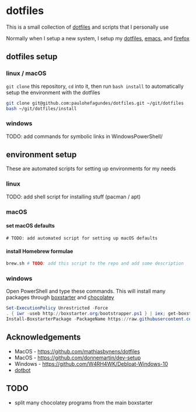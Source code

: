 # dotfiles

This is a small collection of [dotfiles](https://dotfiles.github.io/) and scripts that I personally use

Normally when I setup a new system, I setup my [dotfiles](https://github.com/paulohefagundes/dotfiles), [emacs](https://github.com/paulohefagundes/.emacs.d),  and [firefox](https://github.com/paulohefagundes/user.js)

## dotfiles setup

### linux / macOS

`git clone` this repository, `cd` into it, then run `bash install` to automatically setup the environment with the dotfiles

``` bash
git clone git@github.com:paulohefagundes/dotfiles.git ~/git/dotfiles
bash ~/git/dotfiles/install
```

### windows

TODO: add commands for symbolic links in WindowsPowerShell/

## environment setup

These are automated scripts for setting up environments for my needs

### linux

TODO: add shell script for installing stuff (pacman / apt)

### macOS

#### set macOS defaults

```
# TODO: add automated script for setting up macOS defaults
```

#### install Homebrew formulae

``` bash
brew.sh # TODO: add this script to the repo and add some description
```

### windows

Open PowerShell and type these commands. This will install many packages through [boxstarter](http://boxstarter.org/) and [chocolatey](https://chocolatey.org/)

``` powershell
Set-ExecutionPolicy Unrestricted -Force
. { iwr -useb http://boxstarter.org/bootstrapper.ps1 } | iex; get-boxstarter -Force
Install-BoxstarterPackage -PackageName https://raw.githubusercontent.com/paulohefagundes/dotfiles/master/WindowsPowerShell/boxstarter.ps1
```

## Acknowledgements
* MacOS - https://github.com/mathiasbynens/dotfiles
* MacOS - https://github.com/donnemartin/dev-setup
* Windows - https://github.com/W4RH4WK/Debloat-Windows-10
* [dotbot](https://github.com/anishathalye/dotbot)

## TODO
* split many chocolatey programs from the main boxstarter
